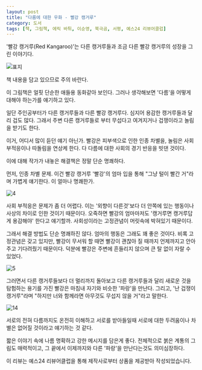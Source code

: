 ```yaml
---
layout: post
title: "다름에 대한 우화 - 빨강 캥거루"
category: 도서
tags: [책, 그림책, 에릭 바튀, 이순영, 북극곰, 서평, 예스24 리뷰어클럽]
---
```


'빨강 캥거루(Red Kangaroo)'는 다른 캥거루들과 조금 다른 빨강 캥거루의 성장을 그린 이야기다.

![표지](https://lh3.googleusercontent.com/-ux6ORWq5h3Y/Wcu4HMePErI/AAAAAAAAX74/TonkDZBuM_M7MwksB9igqTTpgUdvF1gUwCE0YBhgL/s480/red-kangaroo-book.jpg)

<div class="im im-warning">
책 내용을 담고 있으므로 주의 바란다.
</div>

이 그림책은 얼핏 단순한 애들용 동화같아 보인다.
그러나 생각해보면 '다름'을 어떻게 대해야 하는가를 얘기하고 있다.

일단 주인공부터가 다른 캥거루들과 다른 빨강 캥거루다.
심지어 용감한 캥거루들과 달리 겁도 많다.
그래서 주변 다른 캥거루들로 부터 무섭다고 여겨지거나 겁쟁이라고 놀림을 받기도 한다.

이거, 어디서 많이 듣던 얘기 아닌가.
빨강은 피부색으로 인한 인종 차별을,
놀림은 사회 부적응이나 따돌림을 연상케 한다.
다 다름에 대한 사회의 경기 반응을 빗댄 것이다.

이에 대해 작가가 내놓은 해결책은 정말 단순 명쾌하다.

먼저, 인종 차별 문제.
이건 빨강 캥거루 '빨강'의 엄마 입을 통해 "그냥 털이 빨간 거"라며 가볍게 얘기한다.
이 얼마나 명쾌한가.

![4](https://lh3.googleusercontent.com/-QUV0usjKMy8/Wcu7UPXXgvI/AAAAAAAAX8Q/CD1R7LuQ98YHE5i7ASY0UW0msEoKIWocgCE0YBhgL/s640/red-kangaroo-book-4.jpg)

사회 부적응은 문제가 좀 더 어렵다.
이는 '외향이 다른것'보다 더 안쪽에 있는 행동이나 사상의 차이로 인한 것이기 때문이다.
오죽하면 빨강의 엄마마저도 '캥거루면 캥거루답게 용감해야' 한다고 얘기할까.
사회성이라는 고정관념이 머릿속에 박혀있기 때문이다.

그래서 해결 방법도 단순 명쾌하진 않다.
엄마의 행동은 그래도 꽤 좋은 것이다.
비록 고정관념은 갖고 있지만,
빨강이 무서워 할 때면 빨강이 괜찮아 질 때까지 언제까지고 안아주고 기다려줬기 때문이다.
덕분에 빨강은 주변에 흔들리지 않으며 큰 탈 없이 자랄 수 있었다.

![5](https://lh3.googleusercontent.com/-JiKQQmJtZz0/Wcu7jZZ0OlI/AAAAAAAAX8g/zRT_HVRzFFE0NE7wbSuMs7-TNHC0UnYiACE0YBhgL/s640/red-kangaroo-book-5.jpg)

그러면서 다른 캥거루들보다 더 멀리까지 돌아보고
다른 캥거루들과 달리 새로운 것을 탐험하는 용기를 가진 빨강은
마침내 자기와 비슷한 '파랑'을 만난다.
그리고, '난 겁쟁이 캥거루"라며 "하지만 너와 함께라면 아무것도 무섭지 않을 거"라고 말한다.

![14](https://lh3.googleusercontent.com/-S93U68Jubsc/Wcu7vWSBL-I/AAAAAAAAX8w/daIm0Ixip4AYD6C_2_Uvbm8UNf8TWBXogCE0YBhgL/s640/red-kangaroo-book-14.jpg)

서로의 전혀 다름까지도 온전히 이해하고 서로를 받아들일때
서로에 대한 두려움이나 차별은 없어질 것이라고 얘기하는 것 같다.

짧은 이야기 속에 나름 명확하고 강한 메시지를 담은게 좋다.
전체적으로 붉은 계통의 그림도 매력적이고,
그 끝에서 이제까지와 다른 '파랑'을 만난다는것도 의미심장하다.



<div class="im im-info">
이 리뷰는 예스24 리뷰어클럽을 통해 제작사로부터 상품을 제공받아 작성되었습니다.
</div>
